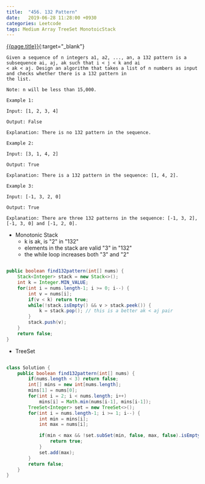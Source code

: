 ```yaml
---
title:  "456. 132 Pattern"
date:   2019-06-28 11:28:00 +0930
categories: Leetcode
tags: Medium Array TreeSet MonotoicStack
---
```


[{{page.title}}](https://leetcode.com/problems/132-pattern/){:target="_blank"}

    Given a sequence of n integers a1, a2, ..., an, a 132 pattern is a subsequence ai, aj, ak such that i < j < k and ai
    < ak < aj. Design an algorithm that takes a list of n numbers as input and checks whether there is a 132 pattern in
    the list.

    Note: n will be less than 15,000.

    Example 1:

    Input: [1, 2, 3, 4]

    Output: False

    Explanation: There is no 132 pattern in the sequence.

    Example 2:

    Input: [3, 1, 4, 2]

    Output: True

    Explanation: There is a 132 pattern in the sequence: [1, 4, 2].

    Example 3:

    Input: [-1, 3, 2, 0]

    Output: True

    Explanation: There are three 132 patterns in the sequence: [-1, 3, 2], [-1, 3, 0] and [-1, 2, 0].

* Monotonic Stack
  - k is ak, is "2" in "132"
  - elements in the stack are valid "3" in "132"
  - the while loop increases both "3" and "2"

``` java

public boolean find132pattern(int[] nums) {
    Stack<Integer> stack = new Stack<>();
    int k = Integer.MIN_VALUE;
    for(int i = nums.length-1; i >= 0; i--) {
        int v = nums[i];
        if(v < k) return true;
        while(!stack.isEmpty() && v > stack.peek()) {
            k = stack.pop(); // this is a better ak < aj pair
        }
        stack.push(v);
    }
    return false;
}
```

* TreeSet

```java

class Solution {
    public boolean find132pattern(int[] nums) {
        if(nums.length < 3) return false;
        int[] mins = new int[nums.length];
        mins[1] = nums[0];
        for(int i = 2; i < nums.length; i++)
            mins[i] = Math.min(nums[i-1], mins[i-1]);
        TreeSet<Integer> set = new TreeSet<>();
        for(int i = nums.length-1; i >= 1; i--) {
            int min = mins[i];
            int max = nums[i];

            if(min < max && !set.subSet(min, false, max, false).isEmpty()) {
                return true;
            }
            set.add(max);
        }
        return false;
    }
}
```
